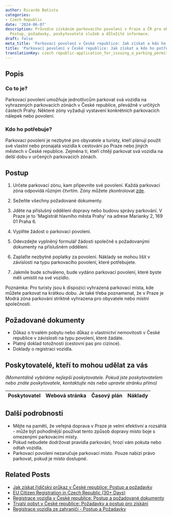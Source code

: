 ```yaml
---
author: Ricardo Batista
categories:
- Czech Republic
date: '2024-06-07'
description: Průvodce získáním parkovacího povolení v Praze a ČR pro obyvatele a turisty.
  Postup, požadavky, poskytovatelé služeb a důležité informace.
draft: false
meta_title: 'Parkovací povolení v České republice: Jak získat a kdo ho potřebuje'
title: 'Parkovací povolení v České republice: Jak získat a kdo ho potřebuje'
translationKey: czech republic-application_for_issuing_a_parking_permit
---
```



## Popis
### Co to je?
Parkovací povolení umožňuje jednotlivcům parkovat svá vozidla na vyhrazených parkovacích zónách v České republice, převážně v určitých částech Prahy. Některé zóny vyžadují vystavení konkrétních parkovacích nálepek nebo povolení.

### Kdo ho potřebuje?
Parkovací povolení je nezbytné pro obyvatele a turisty, kteří plánují použít své vlastní nebo pronajatá vozidla k cestování po Praze nebo jiných městech v České republice. Zejména ti, kteří chtějí parkovat svá vozidla na delší dobu v určených parkovacích zónách.

## Postup
1. Určete parkovací zónu, kam připevníte své povolení. Každá parkovací zóna odpovídá různým čtvrtím. Zóny můžete zkontrolovat [zde](http://www.parkujvklidu.cz/praha/mapa/#mapaZon).

2. Sežeňte všechny požadované dokumenty.

3. Jděte na příslušný oddělení dopravy nebo budovu správy parkování. V Praze je to 'Magistrát hlavního města Prahy' na adrese Marianky 2, 169 01 Praha 6.

4. Vyplňte žádost o parkovací povolení.

5. Odevzdejte vyplněný formulář žádosti společně s požadovanými dokumenty na příslušném oddělení.

6. Zaplaťte nezbytné poplatky za povolení. Náklady se mohou lišit v závislosti na typu parkovacího povolení, které potřebujete.

7. Jakmile bude schváleno, bude vydáno parkovací povolení, které byste měli umístit na své vozidlo.

Poznámka: Pro turisty jsou k dispozici vyhrazená parkovací místa, kde můžete parkovat na krátkou dobu. Je také třeba poznamenat, že v Praze je Modrá zóna parkování striktně vyhrazena pro obyvatele nebo místní společnosti.

## Požadované dokumenty
- Důkaz o trvalém pobytu nebo důkaz o vlastnictví nemovitosti v České republice v závislosti na typu povolení, které žádáte.
- Platný doklad totožnosti (cestovní pas pro cizince).
- Doklady o registraci vozidla.

## Poskytovatelé, kteří to mohou udělat za vás
_(Momentálně vybíráme nejlepší poskytovatele. Pokud jste poskytovatelem nebo znáte poskytovatele, kontaktujte nás nebo upravte stránku přímo)_

| Poskytovatel    |     Webová stránka  |     Časový plán   |      Náklady    |
| :-------------: | :-------------: |  :-------------: | :-------------: |


## Další podrobnosti
- Mějte na paměti, že veřejná doprava v Praze je velmi efektivní a rozsáhlá - může být pohodlnější používat tento způsob dopravy místo boje s omezenými parkovacími místy.
- Pokud nebudete dodržovat pravidla parkování, hrozí vám pokuta nebo odtah vozidla.
- Parkovací povolení nezaručuje parkovací místo. Pouze nabízí právo parkovat, pokud je místo dostupné.


## Related Posts

- [Jak získat řidičský průkaz v České republice: Postup a požadavky](https://tramitit.com/cs/guides/czech-republic/zadost_o_ridicsky_prukaz/)
- [EU Citizen Registration in Czech Republic (30+ Days)](https://tramitit.com/cs/guides/czech-republic/registrace_k_pobytu_obcanu_eu/)
- [Registrace vozidla v České republice: Postup a požadované dokumenty](https://tramitit.com/cs/guides/czech-republic/registrace_automobilu/)
- [Trvalý pobyt v České republice: Požadavky a postup pro získání](https://tramitit.com/cs/guides/czech-republic/zadost_o_povoleni_k_trvalemu_pobytu/)
- [Registrace vozidla ze zahraničí - Postup a Požadavky](https://tramitit.com/cs/guides/czech-republic/registrace_vozidla_dovezeneho_ze_zahranici/)
